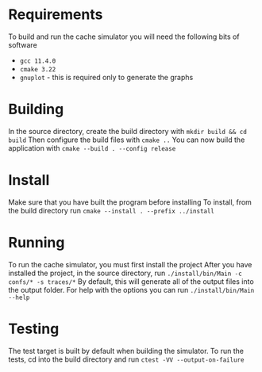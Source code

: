 # Requirements

To build and run the cache simulator you will need the following bits of software

- `gcc 11.4.0`
- `cmake 3.22`
- `gnuplot` - this is required only to generate the graphs

# Building

In the source directory, create the build directory with
`mkdir build && cd build`
Then configure the build files with
`cmake ..`
You can now build the application with
`cmake --build . --config release`

# Install

Make sure that you have built the program before installing
To install, from the build directory run
`cmake --install . --prefix ../install`

# Running

To run the cache simulator, you must first install the project
After you have installed the project, in the source directory, run
`./install/bin/Main -c confs/* -s traces/*`
By default, this will generate all of the output files into the output folder.
For help with the options you can run
`./install/bin/Main --help`

# Testing

The test target is built by default when building the simulator. To run the tests, cd into the build directory and run
`ctest -VV --output-on-failure`
